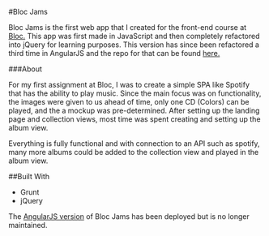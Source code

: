 #Bloc Jams

Bloc Jams is the first web app that I created for the front-end course at [Bloc.](http://www.bloc.io)
This app was first made in JavaScript and then completely refactored into jQuery for learning purposes.
This version has since been refactored a third time in AngularJS and the repo for that can be found [here.](https://github.com/EricSSartorius/bloc-jams-angular)

###About

For my first assignment at Bloc, I was to create a simple SPA like Spotify that has the ability to play music.
Since the main focus was on functionality, the images were given to us ahead of time, only one CD (Colors) can be played, and the a mockup was pre-determined.
After setting up the landing page and collection views, most time was spent creating and setting up the album view.

Everything is fully functional and with connection to an API such as spotify, many more albums could be added to the collection view and played in the album view.

##Built With

- Grunt
- jQuery



The [AngularJS version](https://bloc-jams-angularjs.herokuapp.com/landing) of Bloc Jams has been deployed but is no longer maintained.
